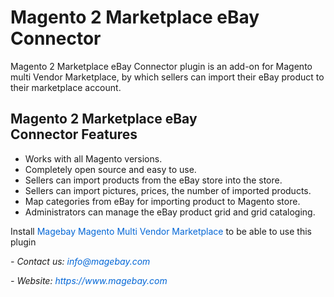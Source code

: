 <h1>Magento 2 Marketplace eBay Connector</h1>

<p>Magento 2 Marketplace eBay Connector plugin is an add-on for Magento multi Vendor Marketplace, by which sellers can import their eBay product to their marketplace account.</p>

<h2>Magento 2 Marketplace eBay Connector&nbsp;Features</h2>

<ul>
	<li>Works with all Magento versions.</li>
	<li>Completely open source and easy to use.</li>
	<li>Sellers can import products from the eBay store into the store.</li>
	<li>Sellers can import pictures, prices, the number of imported products.</li>
	<li>Map categories from eBay for importing product to Magento store.</li>
	<li>Administrators can manage the eBay product grid and grid cataloging.</li>
</ul>

<p>Install&nbsp;<a href="https://www.magebay.com/magento-multi-vendor-marketplace-extension" style="box-sizing: border-box; background-color: transparent; color: rgb(3, 102, 214); text-decoration-line: none;">Magebay Magento Multi Vendor Marketplace</a>&nbsp;to be able to use this plugin</p>

<p><em>- Contact&nbsp;</em><em>us:</em><em>&nbsp;<a href="mailto:info@magebay.com" style="box-sizing: border-box; background-color: transparent; color: rgb(3, 102, 214); text-decoration-line: none;">info@magebay.com</a></em></p>

<p><em>- Website:&nbsp;<a href="https://www.magebay.com/" style="box-sizing: border-box; background-color: transparent; color: rgb(3, 102, 214); text-decoration-line: none;">https://www.magebay.com</a></em></p>
